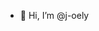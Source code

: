 - 👋 Hi, I’m @j-oely
<!---
j-oely/j-oely is a ✨ special ✨ repository because its `README.md` (this file) appears on your GitHub profile
You can click the Preview link to take a look at your changes.
--->

